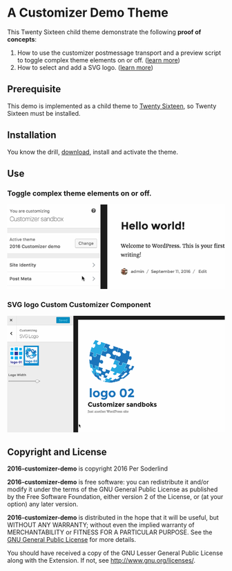 # A Customizer Demo Theme

This Twenty Sixteen child theme demonstrate the following **proof of concepts**:

1. How to use the customizer postmessage transport and a preview script to toggle complex theme elements on or off. ([learn more](https://soderlind.no/wordpress-customizer-demo-in-twenty-sixteen-toggle-post-meta-on-or-off/))
1. How to select and add a SVG logo. ([learn more](https://soderlind.no/a-svg-custom-control-for-wordpress-customizer/))


## Prerequisite

This demo is implemented as a child theme to [Twenty Sixteen](https://wordpress.org/themes/twentysixteen/), so Twenty Sixteen must be installed.

## Installation

You know the drill, [download](https://github.com/soderlind/2016-customizer-demo/archive/master.zip), install and activate the theme.

## Use

### Toggle complex theme elements on or off.

<img src="assets/customizer-post-meta.gif" />

### SVG logo Custom Customizer Component

<img src="assets/svg-logo.gif" />


## Copyright and License

**2016-customizer-demo** is copyright 2016 Per Soderlind

**2016-customizer-demo** is free software: you can redistribute it and/or modify it under the terms of the GNU General Public License as published by the Free Software Foundation, either version 2 of the License, or (at your option) any later version.

**2016-customizer-demo** is distributed in the hope that it will be useful, but WITHOUT ANY WARRANTY; without even the implied warranty of MERCHANTABILITY or FITNESS FOR A PARTICULAR PURPOSE. See the [GNU General Public License](LICENSE) for more details.

You should have received a copy of the GNU Lesser General Public License along with the Extension. If not, see http://www.gnu.org/licenses/.
